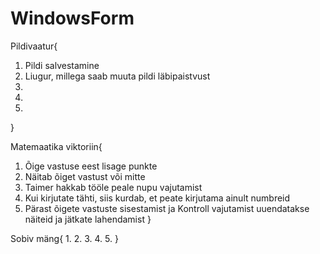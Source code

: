 # WindowsForm


Pildivaatur{
  1. Pildi salvestamine
  2. Liugur, millega saab muuta pildi läbipaistvust
  3.
  4.
  5.
}


Matemaatika viktoriin{
  1. Õige vastuse eest lisage punkte
  2. Näitab õiget vastust või mitte
  3. Taimer hakkab tööle peale nupu vajutamist
  4. Kui kirjutate tähti, siis kurdab, et peate kirjutama ainult numbreid
  5. Pärast õigete vastuste sisestamist ja Kontroll vajutamist uuendatakse näiteid ja jätkate lahendamist
}

Sobiv mäng{
  1.
  2.
  3.
  4.
  5.
}
